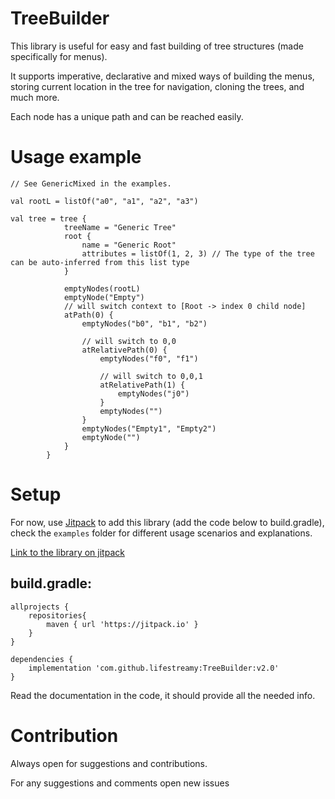 # TreeBuilder
This library is useful for easy and fast building of tree structures (made specifically for menus).

It supports imperative, declarative and mixed ways of building the menus, storing current location in the tree for navigation, cloning the trees, and much more. 

Each node has a unique path and can be reached easily.

# Usage example
```
// See GenericMixed in the examples.

val rootL = listOf("a0", "a1", "a2", "a3")

val tree = tree {
            treeName = "Generic Tree"
            root {
                name = "Generic Root"
                attributes = listOf(1, 2, 3) // The type of the tree can be auto-inferred from this list type
            }

            emptyNodes(rootL)
            emptyNode("Empty")
            // will switch context to [Root -> index 0 child node]
            atPath(0) {
                emptyNodes("b0", "b1", "b2")

                // will switch to 0,0
                atRelativePath(0) {
                    emptyNodes("f0", "f1")

                    // will switch to 0,0,1
                    atRelativePath(1) {
                        emptyNodes("j0")
                    }
                    emptyNodes("") 
                }
                emptyNodes("Empty1", "Empty2")
                emptyNode("")
            }
        }
```


# Setup

For now, use [Jitpack](https://www.jitpack.io) to add this library (add the code below to build.gradle), check the `examples` folder for different usage scenarios and explanations.

[Link to the library on jitpack](https://www.jitpack.io/#lifestreamy/TreeBuilder)

## build.gradle:
```
allprojects {
    repositories{
        maven { url 'https://jitpack.io' }    
    } 
}
```
```
dependencies {
    implementation 'com.github.lifestreamy:TreeBuilder:v2.0' 
}
```


Read the documentation in the code, it should provide all the needed info. 

# Contribution 

Always open for suggestions and contributions.

For any suggestions and comments open new issues

